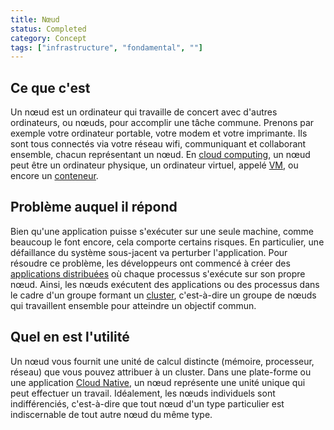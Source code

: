 ```yaml
---
title: Nœud 
status: Completed
category: Concept
tags: ["infrastructure", "fondamental", ""]
---
```


## Ce que c'est

Un nœud est un ordinateur qui travaille de concert avec d'autres ordinateurs, ou nœuds, pour accomplir une tâche commune.
Prenons par exemple votre ordinateur portable, votre modem et votre imprimante.
Ils sont tous connectés via votre réseau wifi, communiquant et collaborant ensemble, chacun représentant un nœud.
En [cloud computing](/fr/cloud-computing/), un nœud peut être un ordinateur physique,
un ordinateur virtuel, appelé [VM](/fr/virtual-machine/), ou encore un [conteneur](/fr/container/).

## Problème auquel il répond

Bien qu'une application puisse s'exécuter sur une seule machine, comme beaucoup le font encore, cela comporte certains risques.
En particulier, une défaillance du système sous-jacent va perturber l'application.
Pour résoudre ce problème, les développeurs ont commencé à créer des [applications distribuées](/fr/distributed-apps/) où chaque processus s'exécute sur son propre nœud.
Ainsi, les nœuds exécutent des applications ou des processus dans le cadre d'un groupe formant un [cluster](/fr/cluster/), c'est-à-dire un groupe de nœuds qui travaillent ensemble pour atteindre un objectif commun.

## Quel en est l'utilité

Un nœud vous fournit une unité de calcul distincte (mémoire, processeur, réseau) que vous pouvez attribuer à un cluster.
Dans une plate-forme ou une application [Cloud Native](/fr/cloud-native-tech/), un nœud représente une unité unique qui peut effectuer un travail.
Idéalement, les nœuds individuels sont indifférenciés, c'est-à-dire que
tout nœud d'un type particulier est indiscernable de tout autre nœud du même type.